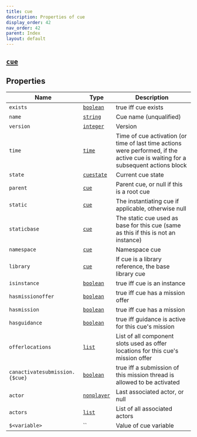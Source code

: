```yaml
---
title: cue
description: Properties of cue
display_order: 42
nav_order: 42
parent: Index
layout: default
---
```


##  [`cue`](./cue.html) 


## Properties

| Name | Type | Description |
|------|------|-------------|
| `exists` | [`boolean`](./boolean.html) | true iff cue exists |
| `name` | [`string`](./string.html) | Cue name (unqualified) |
| `version` | [`integer`](./integer.html) | Version |
| `time` | [`time`](./time.html) | Time of cue activation (or time of last time actions were performed, if the active cue is waiting for a subsequent actions block |
| `state` | [`cuestate`](./cuestate.html) | Current cue state |
| `parent` | [`cue`](./cue.html) | Parent cue, or null if this is a root cue |
| `static` | [`cue`](./cue.html) | The instantiating cue if applicable, otherwise null |
| `staticbase` | [`cue`](./cue.html) | The static cue used as base for this cue (same as this if this is not an instance) |
| `namespace` | [`cue`](./cue.html) | Namespace cue |
| `library` | [`cue`](./cue.html) | If cue is a library reference, the base library cue |
| `isinstance` | [`boolean`](./boolean.html) | true iff cue is an instance |
| `hasmissionoffer` | [`boolean`](./boolean.html) | true iff cue has a mission offer |
| `hasmission` | [`boolean`](./boolean.html) | true iff cue has a mission |
| `hasguidance` | [`boolean`](./boolean.html) | true iff guidance is active for this cue's mission |
| `offerlocations` | [`list`](./list.html) | List of all component slots used as offer locations for this cue's mission offer |
| `canactivatesubmission.{$cue}` | [`boolean`](./boolean.html) | true iff a submission of this mission thread is allowed to be activated |
| `actor` | [`nonplayer`](./nonplayer.html) | Last associated actor, or null |
| `actors` | [`list`](./list.html) | List of all associated actors |
| `$<variable>` | `` | Value of cue variable |



